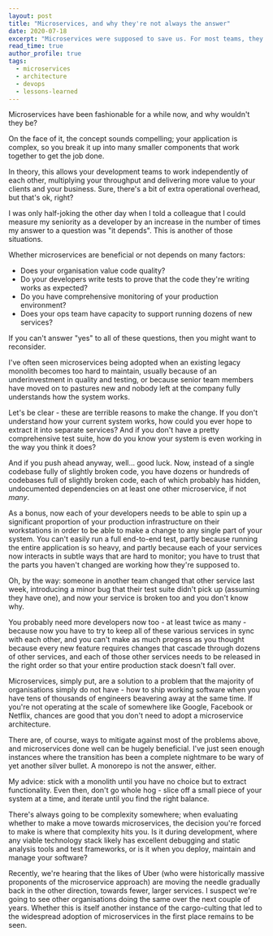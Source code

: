 ```yaml
---
layout: post
title: "Microservices, and why they're not always the answer"
date: 2020-07-18
excerpt: "Microservices were supposed to save us. For most teams, they just moved the pain around — and made everything more complicated in the process."
read_time: true
author_profile: true
tags:
  - microservices
  - architecture
  - devops
  - lessons-learned
---  
```

Microservices have been fashionable for a while now, and why wouldn't they be?

On the face of it, the concept sounds compelling; your application is complex, so you break it up into
many smaller components that work together to get the job done.

In theory, this allows your development teams to work independently of each other, multiplying your
throughput and delivering more value to your clients and your business. Sure, there's a bit of extra
operational overhead, but that's ok, right?

<!--more-->

I was only half-joking the other day when I told a colleague that I could measure my seniority as a
developer by an increase in the number of times my answer to a question was "it depends". This is another
of those situations.

Whether microservices are beneficial or not depends on many factors:

  * Does your organisation value code quality?
  * Do your developers write tests to prove that the code they're writing works as expected?
  * Do you have comprehensive monitoring of your production environment?
  * Does your ops team have capacity to support running dozens of new services?
  
If you can't answer "yes" to all of these questions, then you might want to reconsider.

I've often seen microservices being adopted when an existing legacy monolith becomes too hard to maintain,
usually because of an underinvestment in quality and testing, or because senior team members have moved on
to pastures new and nobody left at the company fully understands how the system works.

Let's be clear - these are terrible reasons to make the change. If you don't understand how your current
system works, how could you ever hope to extract it into separate services? And if you don't have a pretty
comprehensive test suite, how do you know your system is even working in the way you think it does?

And if you push ahead anyway, well... good luck. Now, instead of a single codebase fully of slightly
broken code, you have dozens or hundreds of codebases full of slightly broken code, each of which probably
has hidden, undocumented dependencies on at least one other microservice, if not _many_.

As a bonus, now each of your developers needs to be able to spin up a significant proportion of your
production infrastructure on their workstations in order to be able to make a change to any single part of
your system. You can't easily run a full end-to-end test, partly because running the entire application is
so heavy, and partly because each of your services now interacts in subtle ways that are hard to monitor;
you have to trust that the parts you haven't changed are working how they're supposed to.

Oh, by the way: someone in another team changed that other service last week, introducing a minor bug that
their test suite didn't pick up (assuming they have one), and now your service is broken too and you don't
know why.

You probably need more developers now too - at least twice as many - because now you have to try to keep
all of these various services in sync with each other, and you can't make as much progress as you thought
because every new feature requires changes that cascade through dozens of other services, and each of those
other services needs to be released in the right order so that your entire production stack doesn't fall
over.

Microservices, simply put, are a solution to a problem that the majority of organisations simply do not
have - how to ship working software when you have tens of thousands of engineers beavering away at the same
time. If you're not operating at the scale of somewhere like Google, Facebook or Netflix, chances are good
that you don't need to adopt a microservice architecture.

There are, of course, ways to mitigate against most of the problems above, and microservices done well can
be hugely beneficial. I've just seen enough instances where the transition has been a complete nightmare
to be wary of yet another silver bullet. A monorepo is not the answer, either.

My advice: stick with a monolith until you have no choice but to extract functionality. Even then, don't
go whole hog - slice off a small piece of your system at a time, and iterate until you find the right
balance.

There's always going to be complexity somewhere; when evaluating whether to make a move towards microservices,
the decision you're forced to make is where that complexity hits you. Is it during development, where any
viable technology stack likely has excellent debugging and static analysis tools and test frameworks, or is
it when you deploy, maintain and manage your software?

Recently, we're hearing that the likes of Uber (who were historically massive proponents of the microservice
approach) are moving the needle gradually back in the other direction, towards fewer, larger services. I
suspect we're going to see other organisations doing the same over the next couple of years. Whether this is
itself another instance of the cargo-culting that led to the widespread adoption of microservices in the first
place remains to be seen.
